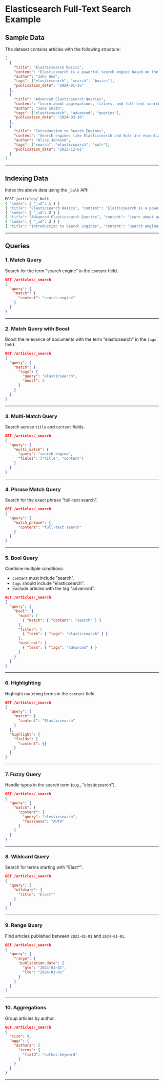 # **Elasticsearch Full-Text Search Example**

## **Sample Data**
The dataset contains articles with the following structure:

```json
[
  {
    "title": "Elasticsearch Basics",
    "content": "Elasticsearch is a powerful search engine based on the Lucene library.",
    "author": "John Doe",
    "tags": ["elasticsearch", "search", "basics"],
    "publication_date": "2024-01-15"
  },
  {
    "title": "Advanced Elasticsearch Queries",
    "content": "Learn about aggregations, filters, and full-text search in Elasticsearch.",
    "author": "Jane Smith",
    "tags": ["elasticsearch", "advanced", "queries"],
    "publication_date": "2024-03-10"
  },
  {
    "title": "Introduction to Search Engines",
    "content": "Search engines like Elasticsearch and Solr are essential for handling large datasets.",
    "author": "Alice Johnson",
    "tags": ["search", "elasticsearch", "solr"],
    "publication_date": "2023-12-01"
  }
]
```

---

## **Indexing Data**

Index the above data using the `_bulk` API:

```bash
POST /articles/_bulk
{ "index": { "_id": 1 } }
{ "title": "Elasticsearch Basics", "content": "Elasticsearch is a powerful search engine based on the Lucene library.", "author": "John Doe", "tags": ["elasticsearch", "search", "basics"], "publication_date": "2024-01-15" }
{ "index": { "_id": 2 } }
{ "title": "Advanced Elasticsearch Queries", "content": "Learn about aggregations, filters, and full-text search in Elasticsearch.", "author": "Jane Smith", "tags": ["elasticsearch", "advanced", "queries"], "publication_date": "2024-03-10" }
{ "index": { "_id": 3 } }
{ "title": "Introduction to Search Engines", "content": "Search engines like Elasticsearch and Solr are essential for handling large datasets.", "author": "Alice Johnson", "tags": ["search", "elasticsearch", "solr"], "publication_date": "2023-12-01" }
```

---

## **Queries**

### **1. Match Query**
Search for the term "search engine" in the `content` field.
```json
GET /articles/_search
{
  "query": {
    "match": {
      "content": "search engine"
    }
  }
}
```

---

### **2. Match Query with Boost**
Boost the relevance of documents with the term "elasticsearch" in the `tags` field.
```json
GET /articles/_search
{
  "query": {
    "match": {
      "tags": {
        "query": "elasticsearch",
        "boost": 2
      }
    }
  }
}
```

---

### **3. Multi-Match Query**
Search across `title` and `content` fields.
```json
GET /articles/_search
{
  "query": {
    "multi_match": {
      "query": "search engine",
      "fields": ["title", "content"]
    }
  }
}
```

---

### **4. Phrase Match Query**
Search for the exact phrase "full-text search".
```json
GET /articles/_search
{
  "query": {
    "match_phrase": {
      "content": "full-text search"
    }
  }
}
```

---

### **5. Bool Query**
Combine multiple conditions:
- `content` must include "search".
- `tags` should include "elasticsearch".
- Exclude articles with the tag "advanced".
```json
GET /articles/_search
{
  "query": {
    "bool": {
      "must": [
        { "match": { "content": "search" } }
      ],
      "filter": [
        { "term": { "tags": "elasticsearch" } }
      ],
      "must_not": [
        { "term": { "tags": "advanced" } }
      ]
    }
  }
}
```

---

### **6. Highlighting**
Highlight matching terms in the `content` field.
```json
GET /articles/_search
{
  "query": {
    "match": {
      "content": "Elasticsearch"
    }
  },
  "highlight": {
    "fields": {
      "content": {}
    }
  }
}
```

---

### **7. Fuzzy Query**
Handle typos in the search term (e.g., "elesticsearch").
```json
GET /articles/_search
{
  "query": {
    "match": {
      "content": {
        "query": "elesticsearch",
        "fuzziness": "AUTO"
      }
    }
  }
}
```

---

### **8. Wildcard Query**
Search for terms starting with "Elast*".
```json
GET /articles/_search
{
  "query": {
    "wildcard": {
      "title": "Elast*"
    }
  }
}
```

---

### **9. Range Query**
Find articles published between `2023-01-01` and `2024-01-01`.
```json
GET /articles/_search
{
  "query": {
    "range": {
      "publication_date": {
        "gte": "2023-01-01",
        "lte": "2024-01-01"
      }
    }
  }
}
```

---

### **10. Aggregations**
Group articles by author.
```json
GET /articles/_search
{
  "size": 0,
  "aggs": {
    "authors": {
      "terms": {
        "field": "author.keyword"
      }
    }
  }
}
```

---